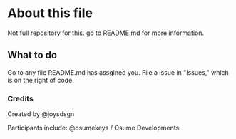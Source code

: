 # About this file
Not full repository for this. go to README.md for more information.

## What to do
Go to any file README.md has assgined you. File a issue in "Issues," which is on the right of code.

### Credits
Created by @joysdsgn

Participants include: @osumekeys / Osume Developments
